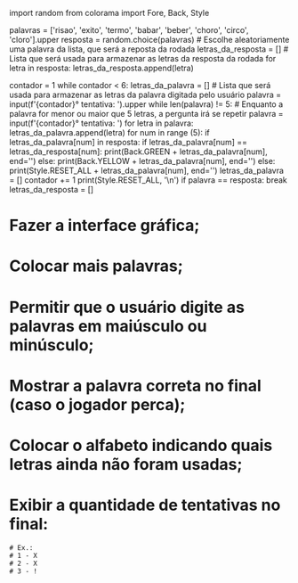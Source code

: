 import random
from colorama import Fore, Back, Style

palavras = ['risao', 'exito', 'termo', 'babar', 'beber', 'choro', 'circo', 'cloro'].upper
resposta = random.choice(palavras) # Escolhe aleatoriamente uma palavra da lista, que será a reposta da rodada
letras_da_resposta = [] # Lista que será usada para armazenar as letras da resposta da rodada
for letra in resposta:
        letras_da_resposta.append(letra)

contador = 1
while contador < 6:
    letras_da_palavra = [] # Lista que será usada para armazenar as letras da palavra digitada pelo usuário
    palavra = input(f'{contador}° tentativa:  ').upper
    while len(palavra) != 5:   # Enquanto a palavra for menor ou maior que 5 letras, a pergunta irá se repetir
        palavra = input(f'{contador}° tentativa: ')
    for letra in palavra:
        letras_da_palavra.append(letra)
    for num in range (5):
        if letras_da_palavra[num] in resposta:
            if letras_da_palavra[num] == letras_da_resposta[num]:
                print(Back.GREEN + letras_da_palavra[num], end='')
            else:
                print(Back.YELLOW + letras_da_palavra[num], end='')
        else:
            print(Style.RESET_ALL + letras_da_palavra[num], end='')
    letras_da_palavra = []
    contador += 1
    print(Style.RESET_ALL, '\n')
    if palavra == resposta:
        break
letras_da_resposta = []

# Fazer a interface gráfica;
# Colocar mais palavras;
# Permitir que o usuário digite as palavras em maiúsculo ou minúsculo;
# Mostrar a palavra correta no final (caso o jogador perca);
# Colocar o alfabeto indicando quais letras ainda não foram usadas;
# Exibir a quantidade de tentativas no final:
    # Ex.:
    # 1 - X
    # 2 - X
    # 3 - !
